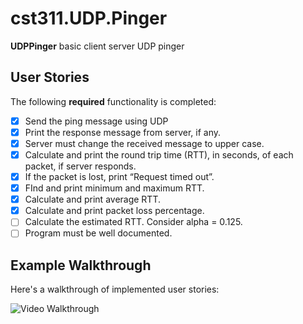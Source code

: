 # cst311.UDP.Pinger

**UDPPinger**  basic client server UDP pinger

## User Stories

The following **required** functionality is completed:

- [X] Send the ping message using UDP
- [X] Print the response message from server, if any.
- [X] Server must change the received message to upper case.
- [X] Calculate and print the round trip time (RTT), in seconds, of each packet, if server
responds.
- [X] If the packet is lost, print “Request timed out”.
- [X] FInd and print minimum and maximum RTT.
- [X] Calculate and print average RTT.
- [X] Calculate and print packet loss percentage.
- [ ] Calculate the estimated RTT. Consider alpha = 0.125.
- [ ] Program must be well documented.

## Example Walkthrough

Here's a walkthrough of implemented user stories:

<img src='' title='Video Walkthrough' width='' alt='Video Walkthrough' />


